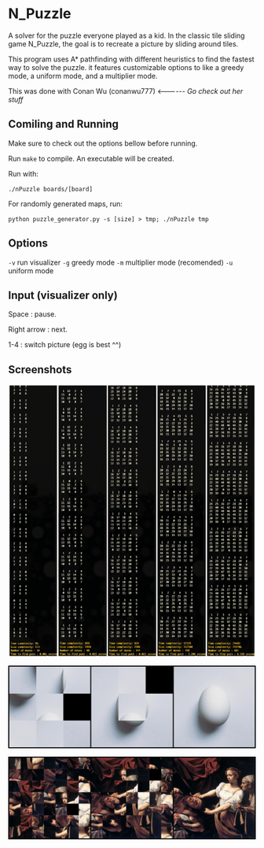 # N_Puzzle

A solver for the puzzle everyone played as a kid. In the classic tile sliding game N_Puzzle, the goal is to recreate a picture by sliding around
tiles. 

This program uses A* pathfinding with different heuristics to find the fastest way to solve the puzzle. it features customizable options to
like a greedy mode, a uniform mode, and a multiplier mode.

This was done with Conan Wu (conanwu777) <------ *Go check out her stuff*  

## Comiling and Running

Make sure to check out the options bellow before running.

Run `make` to compile. An executable will be created.

Run with:
```
./nPuzzle boards/[board]
```

For randomly generated maps, run:
```
python puzzle_generator.py -s [size] > tmp; ./nPuzzle tmp
```

## Options

`-v` run visualizer
`-g` greedy mode
`-m` multiplier mode (recomended)
`-u` uniform mode

## Input (visualizer only)

Space : pause.

Right arrow : next.

1-4 : switch picture (egg is best ^^)

## Screenshots

![alt text](screenshots/1.jpg)

![alt text](screenshots/2.jpg)

![alt text](screenshots/3.jpg)
